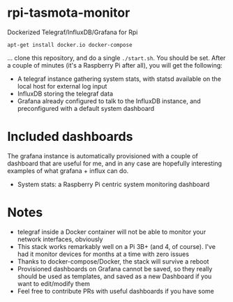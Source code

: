 # rpi-tasmota-monitor
Dockerized Telegraf/InfluxDB/Grafana for Rpi

```
apt-get install docker.io docker-compose
```

... clone this repository, and do a single `./start.sh`. You should be set. After a couple of minutes (it's a Raspberry Pi after all), you will get the following:

- A telegraf instance gathering system stats, with statsd available on the local host for external log input
- InfluxDB storing the telegraf data
- Grafana already configured to talk to the InfluxDB instance, and preconfigured with a default system dashboard

# Included dashboards

The grafana instance is automatically provisioned with a couple of dashboard that are useful for me, and in any case are hopefully interesting examples of what grafana + influx can do.

- System stats: a Raspberry Pi centric system monitoring dashboard

# Notes

- telegraf inside a Docker container will not be able to monitor your network interfaces, obviously
- This stack works remarkably well on a Pi 3B+ (and 4, of course). I've had it monitor devices for months at a time with zero issues
- Thanks to docker-compose/Docker, the stack will survive a reboot
- Provisioned dashboards on Grafana cannot be saved, so they really should be used as templates, and saved as a new Dashboard if you want to edit/modify them
- Feel free to contribute PRs with useful dashboards if you have some

